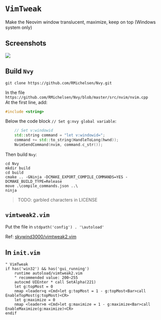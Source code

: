 # `VimTweak`

Make the Neovim window translucent, maximize, keep on top (Windows system only)  

## Screenshots

![](./imgs/vimtweak.png)

## Build `Nvy`

``` dosbatch
git clone https://github.com/RMichelsen/Nvy.git
```

In the file `https://github.com/RMichelsen/Nvy/blob/master/src/nvim/nvim.cpp`  
At the first line, add:  
``` cpp
#include <string>
```

Below the code block `// Set g:nvy global variable`:  
``` cpp
	// Set v:windowid
	std::string command = "let v:windowid=";
	command += std::to_string(HandleToLong(hwnd));
	NvimSendCommand(nvim, command.c_str());
```

Then build `Nvy`:  
``` dosbatch
cd Nvy
mkdir build
cd build
cmake .. -GNinja -DCMAKE_EXPORT_COMPILE_COMMANDS=YES -DCMAKE_BUILD_TYPE=Release
move .\compile_commands.json ..\
ninja
```

> TODO: garbled characters in LICENSE  

## `vimtweak2.vim`

Put the file in `stdpath('config') . '\autoload'`

Ref: [skywind3000/vimtweak2.vim](https://gist.github.com/skywind3000/8eb41acd9d5175715694c765f92fa667/f95633bbab684f2438442535561dfb642ac7e659)

## In `init.vim`

``` vim
" VimTweak
if has('win32') && has('gui_running')
    runtime autoload/vimtweak2.vim
    " recommended value: 200~255
    autocmd UIEnter * call SetAlpha(221)
    let g:topMost = 0
    nmap <leader>q <Cmd>let g:topMost = 1 - g:topMost<Bar>call EnableTopMost(g:topMost)<CR>
    let g:maximize = 0
    nmap <leader>m <Cmd>let g:maximize = 1 - g:maximize<Bar>call EnableMaximize(g:maximize)<CR>
endif
```
